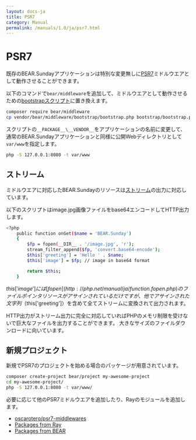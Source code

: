 ```yaml
---
layout: docs-ja
title: PSR7
category: Manual
permalink: /manuals/1.0/ja/psr7.html
---
```


# PSR7

既存のBEAR.Sundayアプリケーションは特別な変更無しに[PSR7](http://www.php-fig.org/psr/psr-7/)ミドルウエアとして動作させることができます。

以下のコマンドで`bear/middleware`を追加して、ミドルウエアとして動作させるための[bootstrapスクリプト](https://github.com/bearsunday/BEAR.Middleware/blob/1.x/bootstrap/bootstrap.php)に置き換えます。

```bash
composer require bear/middleware
cp vendor/bear/middleware/bootstrap/bootstrap.php bootstrap/bootstrap.php
```

スクリプトの`__PACKAGE__\__VENDOR__`をアプリケーションの名前に変更して、
通常のBEAR.Sundayアプリケーションと同様に公開Webディレクトリとして`var/www`を指定します。

```bash
php -S 127.0.0.1:8080 -t var/www
```

## ストリーム

ミドルウエアに対応したBEAR.Sundayのリソースは[ストリーム](http://php.net/manual/ja/intro.stream.php)の出力に対応しています。

以下のスクリプトはimage.jpg画像ファイルをbase64エンコードしてHTTP出力します。

```bash
<?php
    public function onGet($name = 'BEAR.Sunday')
    {
        $fp = fopen(__DIR__ . '/image.jpg', 'r');
        stream_filter_append($fp, 'convert.base64-encode');
        $this['greeting'] = 'Hello ' . $name;
        $this['image'] = $fp; // image in base64 format

        return $this;
    }
```

$this['image']には[fopen](http://php.net/manual/ja/function.fopen.php)のファイルポインタリソースがアサインされているだけですが、
他でアサインされた文字列（$this['greeting']）を含めて全てストリームに変換されて出力されます。

HTTP出力がストリーム出力に完全に対応していればPHPのメモリ制限を受けないで巨大なファイルを出力することができます。
大きなサイズのファイルダウンロードに向いています。

## 新規プロジェクト

新規でPSR7のプロジェクトを始める場合のパッケージが用意されています。

```bash
composer create-project bear/project my-awesome-project
cd my-awesome-project/
php -S 127.0.0.1:8080 -t var/www/
```

必要に応じて他のPSR7ミドルウエアを追加したり、Rayのモジュールを追加します。

 * [oscarotero/psr7-middlewares](https://github.com/oscarotero/psr7-middlewares)
 * [Packages from Ray](https://packagist.org/packages/ray/)
 * [Packages from BEAR](https://packagist.org/packages/bear/)
